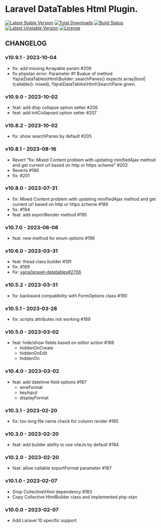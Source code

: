 # Laravel DataTables Html Plugin.

[![Latest Stable Version](https://poser.pugx.org/yajra/laravel-datatables-html/v/stable.png)](https://packagist.org/packages/yajra/laravel-datatables-html)
[![Total Downloads](https://poser.pugx.org/yajra/laravel-datatables-html/downloads.png)](https://packagist.org/packages/yajra/laravel-datatables-html)
[![Build Status](https://travis-ci.org/yajra/laravel-datatables-html.png?branch=master)](https://travis-ci.org/yajra/laravel-datatables-html)
[![Latest Unstable Version](https://poser.pugx.org/yajra/laravel-datatables-html/v/unstable.svg)](https://packagist.org/packages/yajra/laravel-datatables-html)
[![License](https://poser.pugx.org/yajra/laravel-datatables-html/license.svg)](https://packagist.org/packages/yajra/laravel-datatables-html)

## CHANGELOG

### v10.9.1 - 2023-10-04

- fix: add missing Arrayable param #208
- fix phpstan error: Parameter #1 $value of method Yajra\DataTables\Html\Builder::searchPanes() expects array|bool|(callable(): mixed), Yajra\DataTables\Html\SearchPane given.

### v10.9.0 - 2023-10-02

- feat: add dtsp collapse option setter #206
- feat: add initCollapsed option setter #207

### v10.8.2 - 2023-10-02

- fix: show searchPanes by default #205

### v10.8.1 - 2023-08-16

- Revert "fix: Mixed Content problem with updating minifiedAjax method and get current url based on http or https scheme" #202
- Reverts #186 
- fix: #201

### v10.8.0 - 2023-07-31

- fix: Mixed Content problem with updating minifiedAjax method and get current url based on http or https scheme #186
- fix: #194
- feat: add exportRender method #195

### v10.7.0 - 2023-06-08

- feat: new method for enum options #196

### v10.6.0 - 2023-03-31

- feat: thead class builder #191
- fix: #169 
- fix: [yajra/laravel-datatables#2706](https://github.com/yajra/laravel-datatables/issues/2706)

### v10.5.2 - 2023-03-31

- fix: backward compatibility with FormOptions class #190

### v10.5.1 - 2023-03-28

- fix: scripts attributes not working #189

### v10.5.0 - 2023-03-02

- feat: hide/show fields based on editor action #188
  - hiddenOnCreate
  - hiddenOnEdit
  - hiddenOn

### v10.4.0 - 2023-03-02

- feat: add datetime field options #187
  - wireFormat
  - keyInput
  - displayFormat

### v10.3.1 - 2023-02-20

- fix: too long file name check for column render #185

### v10.3.0 - 2023-02-20

- feat: add builder ability to use viteJs by default #184

### v10.2.0 - 2023-02-20

- feat: allow callable exportFormat parameter #167

### v10.1.0 - 2023-02-07

- Drop Collective\Html dependency #183
- Copy Collective HtmlBuilder class and implemented php-stan

### v10.0.0 - 2023-02-07

- Add Laravel 10 specific support
